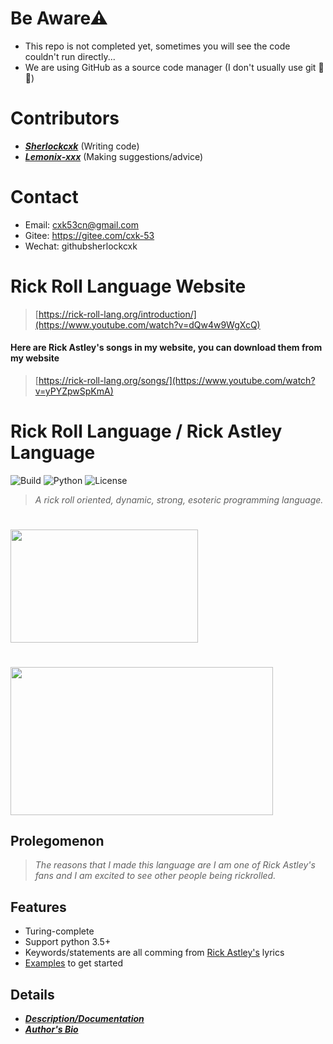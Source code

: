 # Be Aware⚠
- This repo is not completed yet, sometimes you will see the code couldn't run directly...
- We are using GitHub as a source code manager (I don't usually use git 🤣😂)

# Contributors
- _**[Sherlockcxk](https://github.com/Sherlockcxk)**_   (Writing code)
- _**[Lemonix-xxx](https://github.com/Lemonix-xxx)**_   (Making suggestions/advice)

# Contact
- Email: cxk53cn@gmail.com
- Gitee: https://gitee.com/cxk-53
- Wechat: githubsherlockcxk

# Rick Roll Language Website
> [https://rick-roll-lang.org/introduction/](https://www.youtube.com/watch?v=dQw4w9WgXcQ)
#### Here are Rick Astley's songs in my website, you can download them from my website
> [https://rick-roll-lang.org/songs/](https://www.youtube.com/watch?v=yPYZpwSpKmA)


# Rick Roll Language / Rick Astley Language

![Build](https://img.shields.io/badge/Build-Unpassing-orange?style=for-the-badge&logo=appveyor)
![Python](https://img.shields.io/badge/Python-3.5%2B-brightgreen?style=for-the-badge&logo=appveyor)
![License](https://img.shields.io/badge/License-MIT-red?style=for-the-badge&logo=appveyor)

> *A rick roll oriented, dynamic, strong, esoteric programming language.*

# <img src="http://i.ytimg.com/vi/V5B1jxiYXN8/mqdefault.jpg" width="300" height="181"/>
# <img src="https://repository-images.githubusercontent.com/367934588/4a27ae00-b73b-11eb-801b-36dd1756dc93" width="420" height="236.25"/>

## Prolegomenon
> *The reasons that I made this language are I am one of Rick Astley's fans and I am excited to see other people being rickrolled.*

## Features
- Turing-complete
- Support python 3.5+
- Keywords/statements are all comming from [Rick Astley's](https://en.wikipedia.org/wiki/Rick_Astley) lyrics
- [Examples](https://github.com/Rick-Lang/rickroll-lang/tree/main/rick_examples) to get started


## Details
- _**[Description/Documentation](https://www.youtube.com/watch?v=dQw4w9WgXcQ)**_
- _**[Author's Bio](https://github.com/Rick-Lang/rickroll-lang/blob/main/EN.md)**_
